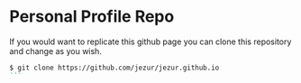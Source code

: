 # Personal Profile Repo

If you would want to replicate this github page you can clone this repository and 
change as you wish.
````markdown
$ git clone https://github.com/jezur/jezur.github.io
```

